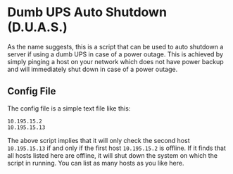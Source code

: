 # Dumb UPS Auto Shutdown (D.U.A.S.)

As the name suggests, this is a script that can be used to auto shutdown a server if using a dumb UPS in case of a power
outage. This is achieved by simply pinging a host on your network which does not have power backup and will immediately
shut down in case of a power outage.

## Config File

The config file is a simple text file like this:

```
10.195.15.2
10.195.15.13
```

The above script implies that it will only check the second host `10.195.15.13` if and only if the first host
`10.195.15.2` is offline. If it finds that all hosts listed here are offline, it will shut down the system on which the
script in running. You can list as many hosts as you like here.